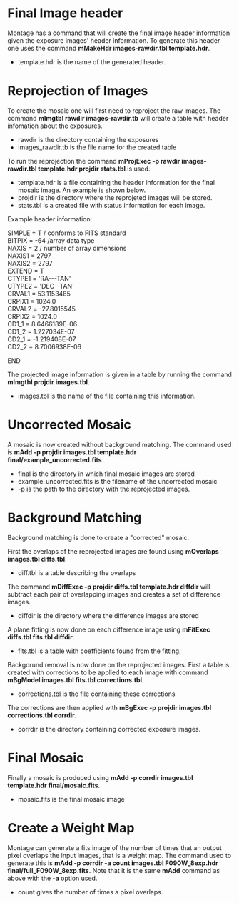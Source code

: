 # Final Image header
Montage has a command that will create the final image header information given the exposure images' header information. To generate this header one uses the command **mMakeHdr images-rawdir.tbl template.hdr**. 

* template.hdr is the name of the generated header.

# Reprojection of Images

To create the mosaic one will first need to reproject the raw images. The command **mImgtbl rawdir images-rawdir.tb** will create a table with header infomation about the exposures.

* rawdir is the directory containing the exposures
* images_rawdir.tb is the file name for the created table

To run the reprojection the command **mProjExec -p rawdir images-rawdir.tbl template.hdr projdir stats.tbl** is used.

* template.hdr is a file containing the header information for the final mosaic image. An example is shown below.
* projdir is the directory where the reprojeted images will be stored.
* stats.tbl is a created file with status information for each image.

Example header information:

SIMPLE =          T / conforms to FITS standard  
BITPIX =           -64 /array data type   
NAXIS =            2 / number of array dimensions   
NAXIS1 =          2797  
NAXIS2 =          2797  
EXTEND =         T  
CTYPE1 =  'RA---TAN'  
CTYPE2 =  'DEC--TAN'  
CRVAL1 =      53.1153485  
CRPIX1 =       1024.0   
CRVAL2 =      -27.8015545   
CRPIX2 =      1024.0   
CD1_1 =        8.6466189E-06   
CD1_2 =       1.227034E-07   
CD2_1 =       -1.219408E-07  
CD2_2 =       8.7006938E-06   

END

The projected image information is given in a table by running the command **mImgtbl projdir images.tbl**.

* images.tbl is the name of the file containing this information.

# Uncorrected Mosaic

A mosaic is now created without background matching. The command used is **mAdd -p projdir images.tbl template.hdr final/example_uncorrected.fits**.

* final is the directory in which final mosaic images are stored
* example_uncorrected.fits is the filename of the uncorrected mosaic
* -p is the path to the directory with the reprojected images.

# Background Matching

Background matching is done to create a "corrected" mosaic.

First the overlaps of the reprojected images are found using **mOverlaps images.tbl diffs.tbl**.

* diff.tbl is a table describing the overlaps

The command **mDiffExec -p projdir diffs.tbl template.hdr diffdir** will subtract each pair of overlapping images and creates a set of difference images.

* diffdir is the directory where the difference images are stored

A plane fitting is now done on each difference image using **mFitExec diffs.tbl fits.tbl diffdir**.

* fits.tbl is a table with coefficients found from the fitting.

Backgorund removal is now done on the reprojected images. First a table is created with corrections to be applied to each image with command **mBgModel images.tbl fits.tbl corrections.tbl**.

* corrections.tbl is the file containing these corrections

The corrections are then applied with **mBgExec -p projdir images.tbl corrections.tbl corrdir**.

* corrdir is the directory containing corrected exposure images.

# Final Mosaic

Finally a mosaic is produced using **mAdd -p corrdir images.tbl template.hdr final/mosaic.fits**.

* mosaic.fits is the final mosaic image

# Create a Weight Map

Montage can generate a fits image of the number of times that an output pixel overlaps the input images, that is a weight map. The command used to generate this is **mAdd -p corrdir -a count images.tbl F090W_8exp.hdr final/full_F090W_8exp.fits**. 
Note that it is the same **mAdd** command as above with the **-a** option used. 

* count gives the number of times a pixel overlaps.